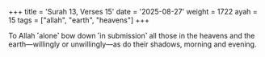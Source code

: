+++
title = 'Surah 13, Verses 15'
date = '2025-08-27'
weight = 1722
ayah = 15
tags = ["allah", "earth", "heavens"]
+++

To Allah ˹alone˺ bow down ˹in submission˺ all those in the heavens and the earth—willingly or unwillingly—as do their shadows, morning and evening.
